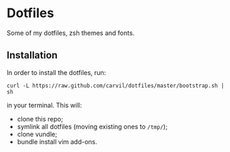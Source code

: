# Dotfiles

Some of my dotfiles, zsh themes and fonts.

## Installation

In order to install the dotfiles, run:

    curl -L https://raw.github.com/carvil/dotfiles/master/bootstrap.sh | sh

in your terminal. This will:

- clone this repo;
- symlink all dotfiles (moving existing ones to `/tmp/`);
- clone vundle;
- bundle install vim add-ons.
